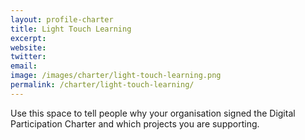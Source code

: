 ```yaml
---
layout: profile-charter
title: Light Touch Learning
excerpt: 
website: 
twitter: 
email: 
image: /images/charter/light-touch-learning.png
permalink: /charter/light-touch-learning/
---
```


Use this space to tell people why your organisation signed the Digital Participation Charter and which projects you are supporting.